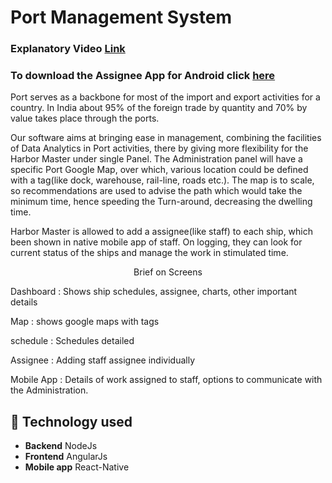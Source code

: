 # Port Management System

### Explanatory Video [Link](https://youtu.be/Nf9c5WL1U3U)
<h3>To download the Assignee App for Android click <a href="https://exp-shell-app-assets.s3.us-west-1.amazonaws.com/android/%40harkishen/move_hack2-b2671b6a9e6aabac8c05773915e0e5b4-signed.apk">here</a></h3>

Port serves as a backbone for most of the import and export activities for a country. In India about 95% of the foreign trade by quantity and 70% by value takes place through the ports.

Our software aims at bringing ease in management, combining the facilities of Data Analytics in Port activities, there by giving more flexibility for the Harbor Master under single Panel. The Administration panel will have a specific Port Google Map, over which, various location could be defined with a tag(like dock, warehouse, rail-line, roads etc.). The map is to scale, so recommendations are used to advise the path which would take the minimum time, hence speeding the Turn-around, decreasing the dwelling time.

Harbor Master is allowed to add a assignee(like staff) to each ship, which been shown in native mobile app of staff. On logging, they can look for current status of the ships and manage the work in stimulated time.

<center> Brief on Screens </center>

Dashboard : Shows ship schedules, assignee, charts, other important details

Map : shows google maps with tags

schedule : Schedules detailed

Assignee : Adding staff assignee individually

Mobile App : Details of work assigned to staff, options to communicate with the Administration.

## :wrench: Technology used
* **Backend** NodeJs
* **Frontend** AngularJs
* **Mobile app** React-Native
